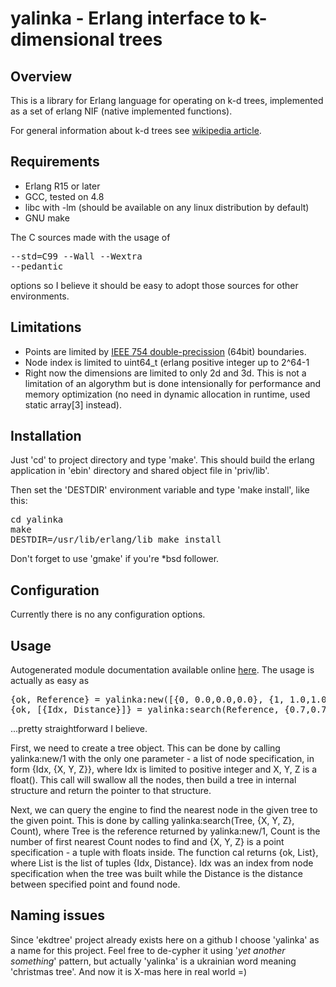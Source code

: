 # yalinka - Erlang interface to k-dimensional trees

## Overview

This is a library for Erlang language for operating on k-d trees, implemented as a set of erlang NIF (native implemented functions).

For general information about k-d trees see [wikipedia article](http://en.wikipedia.org/wiki/K-d_tree).

## Requirements

 * Erlang R15 or later
 * GCC, tested on 4.8
 * libc with -lm (should be available on any linux distribution by default)
 * GNU make

The C sources made with the usage of <pre>--std=C99 --Wall --Wextra --pedantic</pre> options so I believe it should be easy to adopt those sources for other environments.

## Limitations

 * Points are limited by [IEEE 754 double-precission](http://en.wikipedia.org/wiki/Double_precision_floating-point_format) (64bit) boundaries.
 * Node index is limited to uint64_t (erlang positive integer up to 2^64-1
 * Right now the dimensions are limited to only 2d and 3d. This is not a limitation of an algorythm but is done intensionally for performance and memory optimization (no need in dynamic allocation in runtime, used static array[3] instead).

## Installation

Just 'cd' to project directory and type 'make'. This should build the erlang application in 'ebin' directory and shared object file in 'priv/lib'.

Then set the 'DESTDIR' environment variable and type 'make install', like this:

<pre>
cd yalinka
make
DESTDIR=/usr/lib/erlang/lib make install
</pre>

Don't forget to use 'gmake' if you're *bsd follower.

## Configuration

Currently there is no any configuration options.

## Usage

Autogenerated module documentation available online [here](http://yalinka.heim.in.ua/yalinka.html). The usage is actually as easy as

<pre>
{ok, Reference} = yalinka:new([{0, 0.0,0.0,0.0}, {1, 1.0,1.0,1.0}]),
{ok, [{Idx, Distance}]} = yalinka:search(Reference, {0.7,0.7,0.7}, 1),
</pre>

...pretty straightforward I believe.

First, we need to create a tree object. This can be done by calling yalinka:new/1 with the only one parameter - a list of node specification, in form {Idx, {X, Y, Z}}, where Idx is limited to positive integer and X, Y, Z is a float(). This call will swallow all the nodes, then build a tree in internal structure and return the pointer to that structure.

Next, we can query the engine to find the nearest node in the given tree to the given point. This is done by calling yalinka:search(Tree, {X, Y, Z}, Count), where Tree is the reference returned by yalinka:new/1, Count is the number of first nearest Count nodes to find and {X, Y, Z} is a point specification - a tuple with floats inside. The function cal returns {ok, List}, where List is the list of tuples {Idx, Distance}. Idx was an index from node specification when the tree was built while the Distance is the distance between specified point and found node.

## Naming issues

Since 'ekdtree' project already exists here on a github I choose
'yalinka' as a name for this project. Feel free to de-cypher it using
'*yet another something*' pattern, but actually 'yalinka' is a ukrainian
word meaning 'christmas tree'. And now it is X-mas here in real world =)

